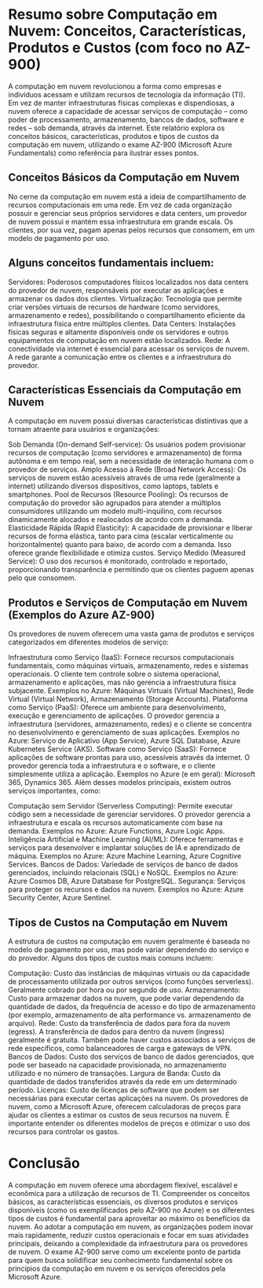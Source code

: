 # Resumo sobre Computação em Nuvem: Conceitos, Características, Produtos e Custos (com foco no AZ-900)
A computação em nuvem revolucionou a forma como empresas e indivíduos acessam e utilizam recursos de tecnologia da informação (TI). Em vez de manter infraestruturas físicas complexas e dispendiosas, a nuvem oferece a capacidade de acessar serviços de computação – como poder de processamento, armazenamento, bancos de dados, software e redes – sob demanda, através da internet. Este relatório explora os conceitos básicos, características, produtos e tipos de custos da computação em nuvem, utilizando o exame AZ-900 (Microsoft Azure Fundamentals) como referência para ilustrar esses pontos.

## Conceitos Básicos da Computação em Nuvem
No cerne da computação em nuvem está a ideia de compartilhamento de recursos computacionais em uma rede. Em vez de cada organização possuir e gerenciar seus próprios servidores e data centers, um provedor de nuvem possui e mantém essa infraestrutura em grande escala. Os clientes, por sua vez, pagam apenas pelos recursos que consomem, em um modelo de pagamento por uso.

## Alguns conceitos fundamentais incluem:

Servidores: Poderosos computadores físicos localizados nos data centers do provedor de nuvem, responsáveis por executar as aplicações e armazenar os dados dos clientes.
Virtualização: Tecnologia que permite criar versões virtuais de recursos de hardware (como servidores, armazenamento e redes), possibilitando o compartilhamento eficiente da infraestrutura física entre múltiplos clientes.
Data Centers: Instalações físicas seguras e altamente disponíveis onde os servidores e outros equipamentos de computação em nuvem estão localizados.
Rede: A conectividade via internet é essencial para acessar os serviços de nuvem. A rede garante a comunicação entre os clientes e a infraestrutura do provedor.

## Características Essenciais da Computação em Nuvem
A computação em nuvem possui diversas características distintivas que a tornam atraente para usuários e organizações:

Sob Demanda (On-demand Self-service): Os usuários podem provisionar recursos de computação (como servidores e armazenamento) de forma autônoma e em tempo real, sem a necessidade de interação humana com o provedor de serviços.
Amplo Acesso à Rede (Broad Network Access): Os serviços de nuvem estão acessíveis através de uma rede (geralmente a internet) utilizando diversos dispositivos, como laptops, tablets e smartphones.
Pool de Recursos (Resource Pooling): Os recursos de computação do provedor são agrupados para atender a múltiplos consumidores utilizando um modelo multi-inquilino, com recursos dinamicamente alocados e realocados de acordo com a demanda.
Elasticidade Rápida (Rapid Elasticity): A capacidade de provisionar e liberar recursos de forma elástica, tanto para cima (escalar verticalmente ou horizontalmente) quanto para baixo, de acordo com a demanda. Isso oferece grande flexibilidade e otimiza custos.
Serviço Medido (Measured Service): O uso dos recursos é monitorado, controlado e reportado, proporcionando transparência e permitindo que os clientes paguem apenas pelo que consomem.

## Produtos e Serviços de Computação em Nuvem (Exemplos do Azure AZ-900)
Os provedores de nuvem oferecem uma vasta gama de produtos e serviços categorizados em diferentes modelos de serviço:

Infraestrutura como Serviço (IaaS): Fornece recursos computacionais fundamentais, como máquinas virtuais, armazenamento, redes e sistemas operacionais. O cliente tem controle sobre o sistema operacional, armazenamento e aplicações, mas não gerencia a infraestrutura física subjacente.
Exemplos no Azure: Máquinas Virtuais (Virtual Machines), Rede Virtual (Virtual Network), Armazenamento (Storage Accounts).
Plataforma como Serviço (PaaS): Oferece um ambiente para desenvolvimento, execução e gerenciamento de aplicações. O provedor gerencia a infraestrutura (servidores, armazenamento, redes) e o cliente se concentra no desenvolvimento e gerenciamento de suas aplicações.
Exemplos no Azure: Serviço de Aplicativo (App Service), Azure SQL Database, Azure Kubernetes Service (AKS).
Software como Serviço (SaaS): Fornece aplicações de software prontas para uso, acessíveis através da internet. O provedor gerencia toda a infraestrutura e o software, e o cliente simplesmente utiliza a aplicação.
Exemplos no Azure (e em geral): Microsoft 365, Dynamics 365.
Além desses modelos principais, existem outros serviços importantes, como:

Computação sem Servidor (Serverless Computing): Permite executar código sem a necessidade de gerenciar servidores. O provedor gerencia a infraestrutura e escala os recursos automaticamente com base na demanda.
Exemplos no Azure: Azure Functions, Azure Logic Apps.
Inteligência Artificial e Machine Learning (AI/ML): Oferece ferramentas e serviços para desenvolver e implantar soluções de IA e aprendizado de máquina.
Exemplos no Azure: Azure Machine Learning, Azure Cognitive Services.
Bancos de Dados: Variedade de serviços de banco de dados gerenciados, incluindo relacionais (SQL) e NoSQL.
Exemplos no Azure: Azure Cosmos DB, Azure Database for PostgreSQL.
Segurança: Serviços para proteger os recursos e dados na nuvem.
Exemplos no Azure: Azure Security Center, Azure Sentinel.

## Tipos de Custos na Computação em Nuvem
A estrutura de custos na computação em nuvem geralmente é baseada no modelo de pagamento por uso, mas pode variar dependendo do serviço e do provedor. Alguns dos tipos de custos mais comuns incluem:

Computação: Custo das instâncias de máquinas virtuais ou da capacidade de processamento utilizada por outros serviços (como funções serverless). Geralmente cobrado por hora ou por segundo de uso.
Armazenamento: Custo para armazenar dados na nuvem, que pode variar dependendo da quantidade de dados, da frequência de acesso e do tipo de armazenamento (por exemplo, armazenamento de alta performance vs. armazenamento de arquivo).
Rede: Custo da transferência de dados para fora da nuvem (egress). A transferência de dados para dentro da nuvem (ingress) geralmente é gratuita. Também pode haver custos associados a serviços de rede específicos, como balanceadores de carga e gateways de VPN.
Bancos de Dados: Custo dos serviços de banco de dados gerenciados, que pode ser baseado na capacidade provisionada, no armazenamento utilizado e no número de transações.
Largura de Banda: Custo da quantidade de dados transferidos através da rede em um determinado período.
Licenças: Custo de licenças de software que podem ser necessárias para executar certas aplicações na nuvem.
Os provedores de nuvem, como a Microsoft Azure, oferecem calculadoras de preços para ajudar os clientes a estimar os custos de seus recursos na nuvem. É importante entender os diferentes modelos de preços e otimizar o uso dos recursos para controlar os gastos.

# Conclusão
A computação em nuvem oferece uma abordagem flexível, escalável e econômica para a utilização de recursos de TI. Compreender os conceitos básicos, as características essenciais, os diversos produtos e serviços disponíveis (como os exemplificados pelo AZ-900 no Azure) e os diferentes tipos de custos é fundamental para aproveitar ao máximo os benefícios da nuvem. Ao adotar a computação em nuvem, as organizações podem inovar mais rapidamente, reduzir custos operacionais e focar em suas atividades principais, deixando a complexidade da infraestrutura para os provedores de nuvem. O exame AZ-900 serve como um excelente ponto de partida para quem busca solidificar seu conhecimento fundamental sobre os princípios da computação em nuvem e os serviços oferecidos pela Microsoft Azure.
